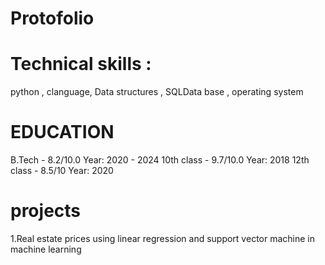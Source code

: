 # Protofolio
# Technical skills : 
python , clanguage, Data structures , SQLData base , operating system

# EDUCATION
B.Tech - 8.2/10.0    Year: 2020 - 2024
10th class - 9.7/10.0    Year: 2018
12th class - 8.5/10      Year: 2020

# projects
1.Real estate prices using linear regression and support vector machine in machine learning
